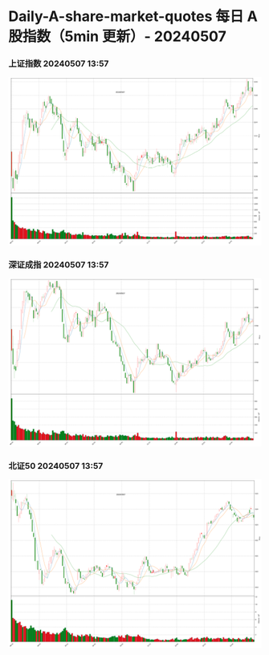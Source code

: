 
# Daily-A-share-market-quotes 每日 A 股指数（5min 更新）- 20240507

### 上证指数 20240507 13:57
![](./fig/2024/5/20240507-sh000001.png)

### 深证成指 20240507 13:57
![](./fig/2024/5/20240507-sz399001.png)

### 北证50 20240507 13:57
![](./fig/2024/5/20240507-bj899050.png)
